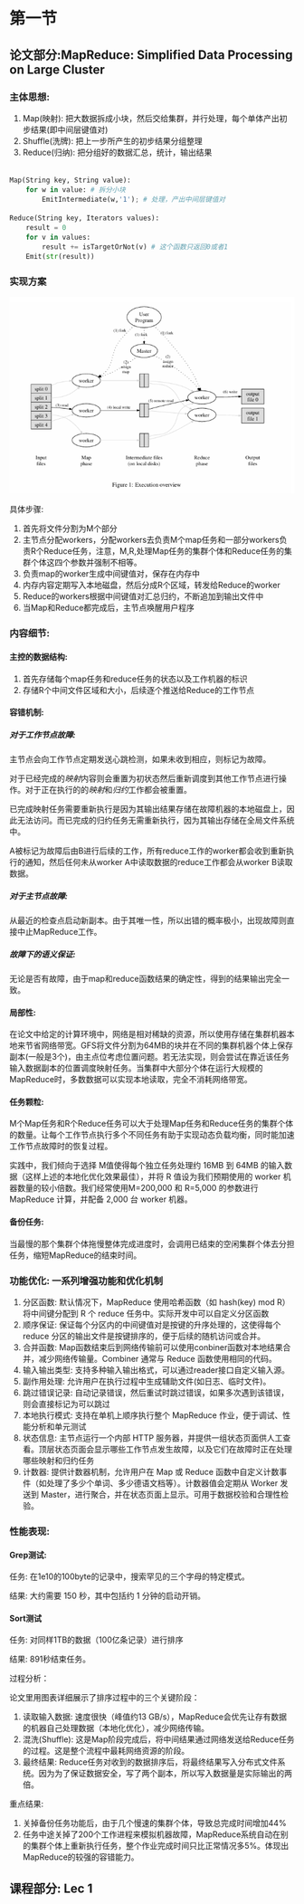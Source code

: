 # 第一节

## 论文部分:MapReduce: Simplified Data Processing on Large Cluster

### 主体思想:
1. Map(映射): 把大数据拆成小块，然后交给集群，并行处理，每个单体产出初步结果(即中间层键值对)
2. Shuffle(洗牌): 把上一步所产生的初步结果分组整理
3. Reduce(归纳): 把分组好的数据汇总，统计，输出结果

``` python

Map(String key, String value):
    for w in value: # 拆分小块
        EmitIntermediate(w,'1'); # 处理，产出中间层键值对

Reduce(String key, Iterators values):
    result = 0
    for v in values:
        result += isTargetOrNot(v) # 这个函数只返回0或者1
    Emit(str(result))

```

### 实现方案

![alt text](image.png)

具体步骤:

1. 首先将文件分割为M个部分
2. 主节点分配workers，分配workers去负责M个map任务和一部分workers负责R个Reduce任务，注意，M,R,处理Map任务的集群个体和Reduce任务的集群个体这四个参数并强制不相等。
3. 负责map的worker生成中间键值对，保存在内存中
4. 内存内容定期写入本地磁盘，然后分成R个区域，转发给Reduce的worker
5. Reduce的workers根据中间键值对汇总归约，不断追加到输出文件中
6. 当Map和Reduce都完成后，主节点唤醒用户程序

### 内容细节:

#### 主控的数据结构:
1. 首先存储每个map任务和reduce任务的状态以及工作机器的标识
2. 存储R个中间文件区域和大小，后续逐个推送给Reduce的工作节点

#### 容错机制:

##### 对于工作节点故障:

主节点会向工作节点定期发送心跳检测，如果未收到相应，则标记为故障。

对于已经完成的*映射*内容则会重置为初状态然后重新调度到其他工作节点进行操作。对于正在执行的的*映射*和*归约*工作都会被重置。

已完成映射任务需要重新执⾏是因为其输出结果存储在故障机器的本地磁盘上，因此无法访问。⽽已完成的归约任务无需重新执⾏，因为其输出存储在全局文件系统中。

A被标记为故障后由B进行后续的工作，所有reduce工作的worker都会收到重新执行的通知，然后任何未从worker A中读取数据的reduce工作都会从worker B读取数据。

##### 对于主节点故障:

从最近的检查点启动新副本。由于其唯一性，所以出错的概率极小，出现故障则直接中止MapReduce工作。

##### 故障下的语义保证:

无论是否有故障，由于map和reduce函数结果的确定性，得到的结果输出完全一致。

#### 局部性:

在论文中给定的计算环境中，网络是相对稀缺的资源，所以使用存储在集群机器本地来节省网络带宽。GFS将文件分割为64MB的块并在不同的集群机器个体上保存副本(一般是3个)，由主点位考虑位置问题。若⽆法实现，则会尝试在靠近该任务输⼊数据副本的位置调度映射任务。当集群中大部分个体在运行大规模的MapReduce时，多数数据可以实现本地读取，完全不消耗网络带宽。

#### 任务颗粒:

M个Map任务和R个Reduce任务可以大于处理Map任务和Reduce任务的集群个体的数量。让每个⼯作节点执⾏多个不同任务有助于实现动态负载均衡，同时能加速⼯作节点故障时的恢复过程。

实践中，我们倾向于选择 M值使得每个独⽴任务处理约 16MB 到 64MB 的输⼊数据（这样上述的本地化优化效果最佳），并将 R 值设为我们预期使⽤的 worker 机器数量的较⼩倍数。我们经常使⽤M=200,000 和 R=5,000 的参数进⾏ MapReduce 计算，并配备 2,000 台 worker 机器。

#### 备份任务:

当最慢的那个集群个体拖慢整体完成进度时，会调用已结束的空闲集群个体去分担任务，缩短MapReduce的结束时间。

### 功能优化: 一系列增强功能和优化机制

1. 分区函数: 默认情况下，MapReduce 使用哈希函数（如 hash(key) mod R）将中间键分配到 R 个 reduce 任务中。实际开发中可以自定义分区函数
2. 顺序保证: 保证每个分区内的中间键值对是按键的升序处理的，这使得每个 reduce 分区的输出文件是按键排序的，便于后续的随机访问或合并。
3. 合并函数: Map函数结束后到网络传输前可以使用conbiner函数对本地结果合并，减少网络传输量。Combiner 通常与 Reduce 函数使用相同的代码。
4. 输入输出类型: 支持多种输入输出格式，可以通过reader接口自定义输入源。
5. 副作用处理: 允许用户在执行过程中生成辅助文件(如日志、临时文件)。
6. 跳过错误记录: 自动记录错误，然后重试时跳过错误，如果多次遇到该错误，则会直接标记为可以跳过
7. 本地执行模式: 支持在单机上顺序执行整个 MapReduce 作业，便于调试、性能分析和单元测试
8. 状态信息: 主节点运⾏⼀个内部 HTTP 服务器，并提供⼀组状态⻚⾯供⼈⼯查看。顶层状态⻚⾯会显⽰哪些⼯作节点发⽣故障，以及它们在故障时正在处理哪些映射和归约任务
9. 计数器: 提供计数器机制，允许用户在 Map 或 Reduce 函数中自定义计数事件（如处理了多少个单词、多少德语文档等）。计数器值会定期从 Worker 发送到 Master，进行聚合，并在状态页面上显示。可用于数据校验和合理性检验。

### 性能表现:

#### Grep测试:

任务: 在1e10的100byte的记录中，搜索罕见的三个字母的特定模式。

结果: ⼤约需要 150 秒，其中包括约 1 分钟的启动开销。

#### Sort测试

任务: 对同样1TB的数据（100亿条记录）进行排序

结果: 891秒结束任务。

过程分析：

论文里用图表详细展示了排序过程中的三个关键阶段：

1. 读取输入数据: 速度很快（峰值约13 GB/s），MapReduce会优先让存有数据的机器自己处理数据（本地化优化），减少网络传输。
2. 混洗(Shuffle): 这是Map阶段完成后，将中间结果通过网络发送给Reduce任务的过程。这是整个流程中最耗网络资源的阶段。
3. 最终结果: Reduce任务对收到的数据排序后，将最终结果写入分布式文件系统。因为为了保证数据安全，写了两个副本，所以写入数据量是实际输出的两倍。

重点结果:

1. 关掉备份任务功能后，由于几个慢速的集群个体，导致总完成时间增加44%
2. 任务中途关掉了200个工作进程来模拟机器故障，MapReduce系统自动在别的集群个体上重新执行任务，整个作业完成时间只比正常情况多5%。体现出MapReduce的较强的容错能力。

## 课程部分: Lec 1

